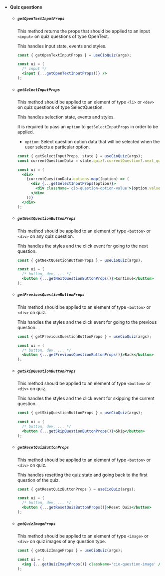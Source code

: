 - #### Quiz questions

  - ##### `getOpenTextInputProps`

    This method returns the props that should be applied to an input `<input>` on quiz questions of type OpenText.

    This handles input state, events and styles.

    ```jsx
    const { getOpenTextInputProps } = useCioQuiz(args);

    const ui = (
      /* input */
      <input {...getOpenTextInputProps()} />
    );
    ```
  
  - ##### `getSelectInputProps`
  
    This method should be applied to an element of type `<li>` or `<dev>` on quiz questions of type SelectQuestion.

    This handles selection state, events and styles.

    It is required to pass an `option` to `getSelectInputProps` in order to be applied.

      - `option`: Select question option data that will be selected when the user
        selects a particular option.

    ```jsx
    const { getSelectInputProps, state } = useCioQuiz(args);
    const currentQuestionData = state.quiz?.currentQuestion?.next_question;

    const ui = (
      <div>
        {currentQuestionData.options.map((option) => (
          <div {...getSelectInputProps(option)}>
            <div className='cio-question-option-value'>{option.value}</div>
          </div>
        ))}
      </div>
    );
    ```

  - ##### `getNextQuestionButtonProps`

    This method should be applied to an element of type `<button>` or `<div>` on any quiz question.

    This handles the styles and the click event for going to the next question.

    ```jsx
    const { getNextQuestionButtonProps } = useCioQuiz(args);

    const ui = (
      /* button, dev, ... */
      <button {...getNextQuestionButtonProps()}>Continue</button>
    );
    ```

  - ##### `getPreviousQuestionButtonProps`

    This method should be applied to an element of type `<button>` or `<div>` on quiz.

    This handles the styles and the click event for going to the previous question.

    ```jsx
    const { getPreviousQuestionButtonProps } = useCioQuiz(args);

    const ui = (
      /* button, dev, ... */
      <button {...getPreviousQuestionButtonProps()}>Back</button>
    );
    ```

    
  - ##### `getSkipQuestionButtonProps`

    This method should be applied to an element of type `<button>` or `<div>` on quiz.

    This handles the styles and the click event for skipping the current question.

    ```jsx
    const { getSkipQuestionButtonProps } = useCioQuiz(args);

    const ui = (
      /* button, dev, ... */
      <button {...getSkipQuestionButtonProps()}>Skip</button>
    );
    ```

  - ##### `getResetQuizButtonProps`

    This method should be applied to an element of type `<button>` or `<div>` on quiz.

    This handles resetting the quiz state and going back to the first question of the quiz.

    ```jsx
    const { getResetQuizButtonProps } = useCioQuiz(args);

    const ui = (
      /* button, dev, ... */
      <button {...getResetQuizButtonProps()}>Reset Quiz</button>
    );
    ```

  - ##### `getQuizImageProps`

      This method should be applied to an element of type `<image>` or `<div>` on quiz images of any question type.

      ```jsx
      const { getQuizImageProps } = useCioQuiz(args);

      const ui = (
        <img {...getQuizImageProps()} className='cio-question-image' />
      );
      ```
